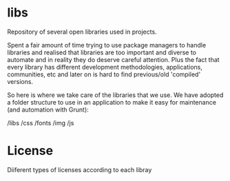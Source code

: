 libs
====

Repository of several open libraries used in projects.

Spent a fair amount of time trying to use package managers to handle libraries and realised that libraries are too important and diverse to automate and in reality they do deserve careful attention. Plus the fact that every library has different development methodologies, applications, communities, etc and later on is hard to find previous/old 'compiled' versions.

So here is where we take care of the libraries that we use. We have adopted a folder structure to use in an application to make it easy for maintenance (and automation with Grunt):

/libs
  /css
  /fonts
  /img
  /js

License
=======

Diiferent types of licenses according to each libray
